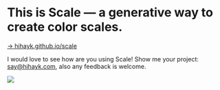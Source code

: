 # This is Scale — a generative way to create color scales.

[→ hihayk.github.io/scale](https://hihayk.github.io/scale)

I would love to see how are you using Scale! Show me your project: say@hihayk.com, also any feedback is welcome.

![](https://github.com/hihayk/scale/blob/master/docs/shot.gif?raw=true)
